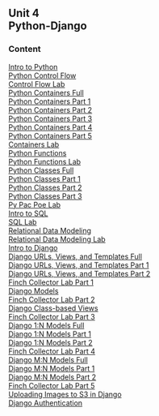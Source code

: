 ## Unit 4 <br> Python-Django

### Content

[Intro to Python](./1-python/1.1-intro-python.md)<br>
[Python Control Flow](./1-python/1.2-python-control-flow.md)<br>
[Control Flow Lab](./1-python/1.2.1-control-flow-lab.md)<br> 
[Python Containers Full](./1-python/1.3-python-containers-full.md)<br>
[Python Containers Part 1](./1-python/1.3-python-containers-1.md)<br>
[Python Containers Part 2](./1-python/1.3-python-containers-2.md)<br>
[Python Containers Part 3](./1-python/1.3-python-containers-3.md)<br>
[Python Containers Part 4](./1-python/1.3-python-containers-4.md)<br>
[Python Containers Part 5](./1-python/1.3-python-containers-5.md)<br>
[Containers Lab](./1-python/1.3.1-containers-lab.md)<br>
[Python Functions](./1-python/1.4-python-functions.md)<br>
[Python Functions Lab](./1-python/1.4.1-python-functions-lab.md)<br>
[Python Classes Full](./1-python/1.5-python-classes-full.md)<br>
[Python Classes Part 1](./1-python/1.5-python-classes-1.md)<br>
[Python Classes Part 2](./1-python/1.5-python-classes-2.md)<br>
[Python Classes Part 3](./1-python/1.5-python-classes-3.md)<br>
[Py Pac Poe Lab](./1-python/1.6-optional-py-pac-poe-lab.md)<br>
[Intro to SQL](./2-sql-databases/2.1-intro-sql.md)<br>
[SQL Lab](./2-sql-databases/2.1.1-sql-lab.md)<br>
[Relational Data Modeling](./2-sql-databases/2.2-relational-data-modeling.md)<br>
[Relational Data Modeling Lab](./2-sql-databases/2.2.1-optional-data-modeling-lab.md)<br>
[Intro to Django](./3-django/3.1-intro-django.md)<br>
[Django URLs, Views, and Templates Full](./3-django/3.2-django-urls-views-templates-full.md)<br>
[Django URLs, Views, and Templates Part 1](./3-django/3.2-django-urls-views-templates-1.md)<br>
[Django URLs, Views, and Templates Part 2](./3-django/3.2-django-urls-views-templates-2.md)<br>
[Finch Collector Lab Part 1](./3-django/3.2.1-finch-collector-lab-part-1.md)<br>
[Django Models](./3-django/3.3-django-models.md)<br>
[Finch Collector Lab Part 2](./3-django/3.3.1-finch-collector-lab-part-2.md)<br>
[Django Class-based Views](./3-django/3.4-django-class-based-views.md)<br>
[Finch Collector Lab Part 3](./3-django/3.4.1-finch-collector-lab-part-3.md)<br>
[Django 1:N Models Full](./3-django/3.5-django-one-to-many-models-full.md)<br>
[Django 1:N Models Part 1](./3-django/3.5-django-one-to-many-models-1.md)<br>
[Django 1:N Models Part 2](./3-django/3.5-django-one-to-many-models-2.md)<br>
[Finch Collector Lab Part 4](./3-django/3.5.1-finch-collector-lab-part-4.md)<br>
[Django M:N Models Full](./3-django/3.6-django-many-to-many-models-full.md)<br>
[Django M:N Models Part 1](./3-django/3.6-django-many-to-many-models-1.md)<br>
[Django M:N Models Part 2](./3-django/3.6-django-many-to-many-models-2.md)<br>
[Finch Collector Lab Part 5](./3-django/3.6.1-finch-collector-lab-part-5.md)<br>
[Uploading Images to S3 in Django](./3-django/3.7-uploading-images-s3-django.md)<br>
[Django Authentication](./3-django/3.8-django-authentication.md)<br>
